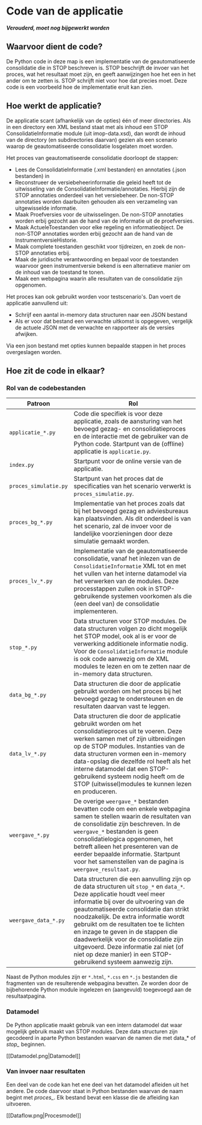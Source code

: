 # Code van de applicatie

_**Verouderd, moet nog bijgewerkt worden**_

## Waarvoor dient de code?

De Python code in deze map is een implementatie van de geautomatiseerde consolidatie die in STOP beschreven is. STOP beschrijft de invoer van het proces, wat het resultaat moet zijn, en geeft aanwijzingen hoe het een in het ander om te zetten is. STOP schrijft niet voor hoe dat precies moet. Deze code is een voorbeeld hoe de implementatie eruit kan zien.

## Hoe werkt de applicatie?

De applicatie scant (afhankelijk van de opties) één of meer directories. Als in een directory een XML bestand staat met als inhoud een STOP ConsolidatieInformatie module (uit imop-data.xsd), dan wordt de inhoud van de directory (en subdirectories daarvan) gezien als een scenario waarop de geautomatiseerde consolidatie losgelaten moet worden.

Het proces van geautomatiseerde consolidatie doorloopt de stappen:
* Lees de ConsolidatieInformatie (.xml bestanden) en annotaties (.json bestanden) in
* Reconstrueer de versiebeheerinformatie die geleid heeft tot de uitwisseling van de ConsolidatieInformatie/annotaties. Hierbij zijn de STOP annotaties onderdeel van het versiebeheer. De non-STOP annotaties worden daarbuiten gehouden als een verzameling van uitgewisselde informatie.
* Maak Proefversies voor de uitwisselingen. De non-STOP annotaties worden erbij gezocht aan de hand van de informatie uit de proefversies.
* Maak ActueleToestanden voor elke regeling en informatieobject. De non-STOP annotaties worden erbij gezocht aan de hand van de InstrumentversieHistorie.
* Maak complete toestanden geschikt voor tijdreizen, en zoek de non-STOP annotaties erbij.
* Maak de juridische verantwoording en bepaal voor de toestanden waarvoor geen instrumentversie bekend is een alternatieve manier om de inhoud van de toestand te tonen.
* Maak een webpagina waarin alle resultaten van de consolidatie zijn opgenomen.

Het proces kan ook gebruikt worden voor testscenario's. Dan voert de applicatie aanvullend uit:
* Schrijf een aantal in-memory data structuren naar een JSON bestand
* Als er voor dat bestand een verwachte uitkomst is opgegeven, vergelijk de actuele JSON met de verwachte en rapporteer als de versies afwijken.

Via een json bestand met opties kunnen bepaalde stappen in het proces overgeslagen worden.

## Hoe zit de code in elkaar?

### Rol van de codebestanden

| Patroon | Rol |
| ------- | ----- |
| `applicatie_*.py` | Code die specifiek is voor deze applicatie, zoals de aansturing van het bevoegd gezag- en consolidatieproces en de interactie met de gebruiker van de Python code. Startpunt van de (offline) applicatie is `applicatie.py`. | 
| `index.py` | Startpunt voor de online versie van de applicatie. |
| `proces_simulatie.py` | Startpunt van het proces dat de specificaties van het scenario verwerkt is `proces_simulatie.py`. |
| `proces_bg_*.py` | Implementatie van het proces zoals dat bij het bevoegd gezag en adviesbureaus kan plaatsvinden. Als dit onderdeel is van het scenario, zal de invoer voor de landelijke voorzieningen door deze simulatie gemaakt worden. |
| `proces_lv_*.py` | Implementatie van de geautomatiseerde consolidatie, vanaf het inlezen van de `ConsolidatieInformatie` XML tot en met het vullen van het interne datamodel via het verwerken van de modules. Deze processtappen zullen ook in  STOP-gebruikende systemen voorkomen als die (een deel van) de consolidatie implementeren. |
| `stop_*.py` | Data structuren voor STOP modules. De data structuren volgen zo dicht mogelijk het STOP model, ook al is er voor de verwerking additionele informatie nodig. Voor de `ConsolidatieInformatie` module is ook code aanwezig om de XML modules te lezen en om te zetten naar de in-memory data structuren. |
| `data_bg_*.py` | Data structuren die door de applicatie gebruikt worden om het proces bij het bevoegd gezag te ondersteunen en de resultaten daarvan vast te leggen. |
| `data_lv_*.py` | Data structuren die door de applicatie gebruikt worden om het consolidatieproces uit te voeren. Deze werken samen met of zijn uitbreidingen op de STOP modules. Instanties van de data structuren vormen een in-memory data-opslag die dezelfde rol heeft als het interne datamodel dat een STOP-gebruikend systeem nodig heeft om de STOP (uitwissel)modules te kunnen lezen en produceren. |
| `weergave_*.py` | De overige `weergave_*` bestanden bevatten code om een enkele webpagina samen te stellen waarin de resultaten van de consolidatie zijn beschreven. In de `weergave_*` bestanden is geen consolidatielogica opgenomen, het betreft alleen het presenteren van de eerder bepaalde informatie. Startpunt voor het samenstellen van de pagina is `weergave_resultaat.py`. |
| `weergave_data_*.py` | Data structuren die een aanvulling zijn op de data structuren uit `stop_*` en `data_*`. Deze applicatie houdt veel meer informatie bij over de uitvoering van de geautomatiseerde consolidatie dan strikt noodzakelijk. De extra informatie wordt gebruikt om de resultaten toe te lichten en inzage te geven in de stappen die daadwerkelijk voor de consolidatie zijn uitgevoerd. Deze informatie zal niet (of niet op deze manier) in een STOP-gebruikend systeem aanwezig zijn. |

Naast de Python modules zijn er `*.html`, `*.css` en `*.js` bestanden die fragmenten van de resulterende webpagina bevatten. Ze worden door de bijbehorende Python module ingelezen en (aangevuld) toegevoegd aan de resultaatpagina.

### Datamodel

De Python applicatie maakt gebruik van een intern datamodel dat waar mogelijk gebruik maakt van STOP modules. Deze data structuren zijn gecodeerd in aparte Python bestanden waarvan de namen die met data_* of *stop_* beginnen.

[[Datamodel.png|Datamodel]]

### Van invoer naar resultaten

Een deel van de code kan het ene deel van het datamodel afleiden uit het andere. De code daarvoor staat in Python bestanden waarvan de naam begint met *proces_*. Elk bestand bevat een klasse die de afleiding kan uitvoeren.

[[Dataflow.png|Procesmodel]]

